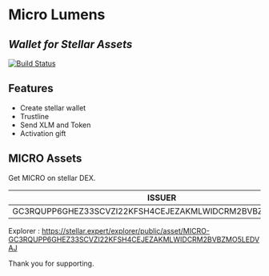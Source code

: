 # Micro Lumens
## _Wallet for Stellar Assets_



[![Build Status](https://travis-ci.org/joemccann/dillinger.svg?branch=master)](https://github.com/microlumens/microlumens.github.io/)


## Features

- Create stellar wallet
- Trustline
- Send XLM and Token
- Activation gift





## MICRO Assets

Get MICRO on stellar DEX.

| ISSUER | CODE | DOMAIN |
| ------ | ------ | ------ |
| GC3RQUPP6GHEZ33SCVZI22KFSH4CEJEZAKMLWIDCRM2BVBZMO5LEDVAJ | MICRO |microlumens.com |

Explorer : https://stellar.expert/explorer/public/asset/MICRO-GC3RQUPP6GHEZ33SCVZI22KFSH4CEJEZAKMLWIDCRM2BVBZMO5LEDVAJ

Thank you for supporting.

